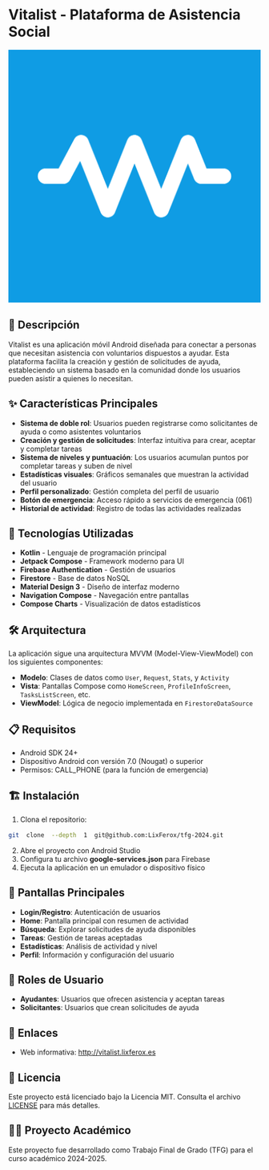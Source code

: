 # Vitalist - Plataforma de Asistencia Social

![Icono de la app](./app/src/main/ic_launcher-playstore.png)

## 📱 Descripción

Vitalist es una aplicación móvil Android diseñada para conectar a personas que necesitan asistencia con voluntarios dispuestos a ayudar. Esta plataforma facilita la creación y gestión de solicitudes de ayuda, estableciendo un sistema basado en la comunidad donde los usuarios pueden asistir a quienes lo necesitan.

## ✨ Características Principales

- **Sistema de doble rol**: Usuarios pueden registrarse como solicitantes de ayuda o como asistentes voluntarios
- **Creación y gestión de solicitudes**: Interfaz intuitiva para crear, aceptar y completar tareas
- **Sistema de niveles y puntuación**: Los usuarios acumulan puntos por completar tareas y suben de nivel
- **Estadísticas visuales**: Gráficos semanales que muestran la actividad del usuario
- **Perfil personalizado**: Gestión completa del perfil de usuario
- **Botón de emergencia**: Acceso rápido a servicios de emergencia (061)
- **Historial de actividad**: Registro de todas las actividades realizadas

## 🚀 Tecnologías Utilizadas

- **Kotlin** - Lenguaje de programación principal
- **Jetpack Compose** - Framework moderno para UI
- **Firebase Authentication** - Gestión de usuarios
- **Firestore** - Base de datos NoSQL
- **Material Design 3** - Diseño de interfaz moderno
- **Navigation Compose** - Navegación entre pantallas
- **Compose Charts** - Visualización de datos estadísticos

## 🛠️ Arquitectura

La aplicación sigue una arquitectura MVVM (Model-View-ViewModel) con los siguientes componentes:

- **Modelo**: Clases de datos como `User`, `Request`, `Stats`, y `Activity`
- **Vista**: Pantallas Compose como `HomeScreen`, `ProfileInfoScreen`, `TasksListScreen`, etc.
- **ViewModel**: Lógica de negocio implementada en `FirestoreDataSource`

## 📋 Requisitos

- Android SDK 24+
- Dispositivo Android con versión 7.0 (Nougat) o superior
- Permisos: CALL_PHONE (para la función de emergencia)

## 🏗️ Instalación

1. Clona el repositorio:

```bash
git  clone  --depth  1  git@github.com:LixFerox/tfg-2024.git
```

2. Abre el proyecto con Android Studio
3. Configura tu archivo **google-services.json** para Firebase
4. Ejecuta la aplicación en un emulador o dispositivo físico

## 📱 Pantallas Principales

- **Login/Registro**: Autenticación de usuarios
- **Home**: Pantalla principal con resumen de actividad
- **Búsqueda**: Explorar solicitudes de ayuda disponibles
- **Tareas**: Gestión de tareas aceptadas
- **Estadísticas**: Análisis de actividad y nivel
- **Perfil**: Información y configuración del usuario

## 👥 Roles de Usuario

- **Ayudantes**: Usuarios que ofrecen asistencia y aceptan tareas
- **Solicitantes**: Usuarios que crean solicitudes de ayuda

## 🔗 Enlaces

- Web informativa: http://vitalist.lixferox.es

## 📄 Licencia

Este proyecto está licenciado bajo la Licencia MIT. Consulta el archivo [LICENSE](./LICENSE.md) para más detalles.

## 👨‍💻 Proyecto Académico

Este proyecto fue desarrollado como Trabajo Final de Grado (TFG) para el curso académico 2024-2025.
